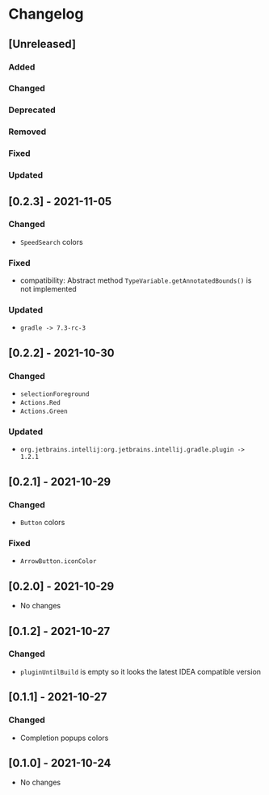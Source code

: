 # Changelog

## [Unreleased]

### Added

### Changed

### Deprecated

### Removed

### Fixed

### Updated


## [0.2.3] - 2021-11-05

### Changed
- `SpeedSearch` colors

### Fixed
- compatibility: Abstract method `TypeVariable.getAnnotatedBounds()` is not implemented

### Updated
- `gradle -> 7.3-rc-3`

## [0.2.2] - 2021-10-30

### Changed
- `selectionForeground`
- `Actions.Red`
- `Actions.Green`

### Updated
- `org.jetbrains.intellij:org.jetbrains.intellij.gradle.plugin -> 1.2.1`

## [0.2.1] - 2021-10-29

### Changed
- `Button` colors

### Fixed
- `ArrowButton.iconColor`

## [0.2.0] - 2021-10-29
- No changes

## [0.1.2] - 2021-10-27

### Changed
- `pluginUntilBuild` is empty so it looks the latest IDEA compatible version

## [0.1.1] - 2021-10-27

### Changed
- Completion popups colors

## [0.1.0] - 2021-10-24
- No changes